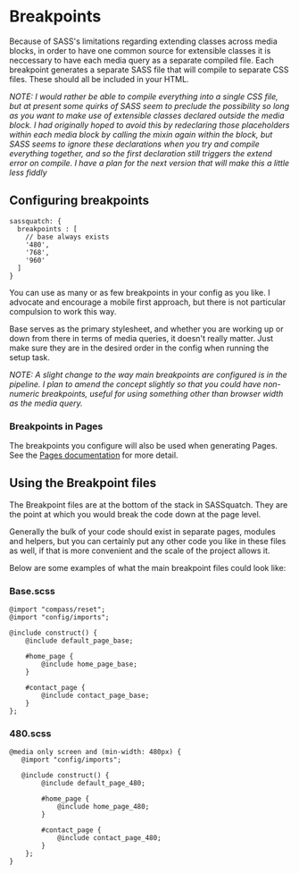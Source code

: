 # Breakpoints

Because of SASS's limitations regarding extending classes across media blocks, in order to have one common source for extensible classes it is neccessary to have each media query as a separate compiled file. Each breakpoint generates a separate SASS file that will compile to separate CSS files. These should all be included in your HTML.

*NOTE: I would rather be able to compile everything into a single CSS file, but at present some quirks of SASS seem to preclude the possibility so long as you want to make use of extensible classes declared outside the media block. I had originally hoped to avoid this by redeclaring those placeholders within each media block by calling the mixin again within the block, but SASS seems to ignore these declarations when you try and compile everything together, and so the first declaration still triggers the extend error on compile. I have a plan for the next version that will make this a little less fiddly* 

## Configuring breakpoints

    sassquatch: {
      breakpoints : [
        // base always exists
        '480',
        '768', 
        '960'
      ]
    }

You can use as many or as few breakpoints in your config as you like. I advocate and encourage a mobile first approach, but there is not particular compulsion to work this way. 

Base serves as the primary stylesheet, and whether you are working up or down from there in terms of media queries, it doesn't really matter. Just make sure they are in the desired order in the config when running the setup task.

*NOTE: A slight change to the way main breakpoints are configured is in the pipeline. I plan to amend the concept slightly so that you could have non-numeric breakpoints, useful for using something other than browser width as the media query.*

### Breakpoints in Pages

The breakpoints you configure will also be used when generating Pages. See the [Pages documentation](README_PAGES.md) for more detail. 

## Using the Breakpoint files

The Breakpoint files are at the bottom of the stack in SASSquatch. They are the point at which you would break the code down at the page level.  

Generally the bulk of your code should exist in separate pages, modules and helpers, but you can certainly put any other code you like in these files as well, if that is more convenient and the scale of the project allows it.

Below are some examples of what the main breakpoint files could look like:

### Base.scss

    @import "compass/reset"; 
    @import "config/imports"; 
    
    @include construct() {
        @include default_page_base;
    
        #home_page {
            @include home_page_base;
        }
    
        #contact_page {
            @include contact_page_base;
        }
    };

### 480.scss

    @media only screen and (min-width: 480px) {
       @import "config/imports";
       
       @include construct() {
            @include default_page_480;
    
            #home_page {
                @include home_page_480;
            }
        
            #contact_page {
                @include contact_page_480;
            }
        };
    }

